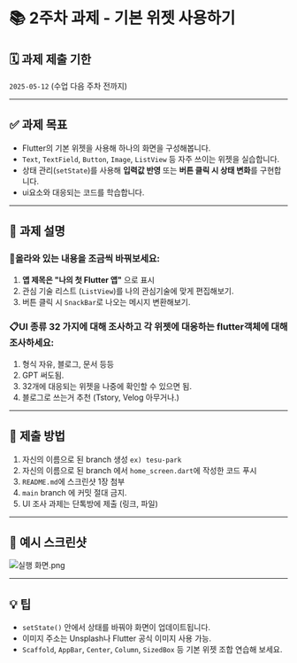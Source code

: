 # 📚 2주차 과제 - 기본 위젯 사용하기

## 🗓️ 과제 제출 기한
`2025-05-12` (수업 다음 주차 전까지)

---

## ✅ 과제 목표

- Flutter의 기본 위젯을 사용해 하나의 화면을 구성해봅니다.
- `Text`, `TextField`, `Button`, `Image`, `ListView` 등 자주 쓰이는 위젯을 실습합니다.
- 상태 관리(`setState`)를 사용해 **입력값 반영** 또는 **버튼 클릭 시 상태 변화**를 구현합니다.
- ui요소와 대응되는 코드를 학습합니다.

---

## 🧪 과제 설명

### 🪾올라와 있는 내용을 조금씩 바꿔보세요:

1. **앱 제목은 "나의 첫 Flutter 앱"** 으로 표시
2. 관심 기술 리스트 (`ListView`)를 나의 관심기술에 맞게 편집해보기.
3. 버튼 클릭 시 `SnackBar`로 나오는 메시지 변환해보기.

### 📋UI 종류 32 가지에 대해 조사하고 각 위젯에 대응하는 flutter객체에 대해 조사하세요:

1. 형식 자유, 블로그, 문서 등등
2. GPT 써도됨.
3. 32개에 대응되는 위젯을 나중에 확인할 수 있으면 됨.
4. 블로그로 쓰는거 추천 (Tstory, Velog 아무거나.)

---

## 🧾 제출 방법

1. 자신의 이름으로 된 branch 생성 `ex) tesu-park`
2. 자신의 이름으로 된 branch 에서 `home_screen.dart`에 작성한 코드 푸시
3. `README.md`에 스크린샷 1장 첨부
4. `main` branch 에 커밋 절대 금지.
5. UI 조사 과제는 단톡방에 제출 (링크, 파일)

---

## 📎 예시 스크린샷
![실행 화면.png](../../%EC%8B%A4%ED%96%89%20%ED%99%94%EB%A9%B4.png)

---

## 💡 팁

- `setState()` 안에서 상태를 바꿔야 화면이 업데이트됩니다.
- 이미지 주소는 Unsplash나 Flutter 공식 이미지 사용 가능.
- `Scaffold`, `AppBar`, `Center`, `Column`, `SizedBox` 등 기본 위젯 조합 연습해 보세요.
